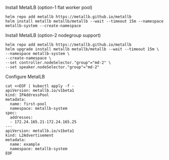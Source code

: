 Install MetalLB (option-1 flat worker pool)
```
helm repo add metallb https://metallb.github.io/metallb
helm install metallb metallb/metallb --wait --timeout 15m --namespace metallb-system --create-namespace
```
Install MetalLB (option-2 nodegroup support)
```
helm repo add metallb https://metallb.github.io/metallb
helm upgrade install metallb metallb/metallb --wait --timeout 15m \
--namespace metallb-system \
--create-namespace \
--set controller.nodeSelector."group"="md-2" \
--set speaker.nodeSelector."group"="md-2"
```
Configure MetalLB
```
cat <<EOF | kubectl apply -f -
apiVersion: metallb.io/v1beta1
kind: IPAddressPool
metadata:
  name: first-pool
  namespace: metallb-system
spec:
  addresses:
  - 172.24.165.21-172.24.165.25
---
apiVersion: metallb.io/v1beta1
kind: L2Advertisement
metadata:
  name: example
  namespace: metallb-system
EOF
```
